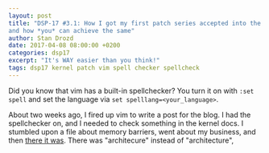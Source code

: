 ```yaml
---
layout: post
title: "DSP-17 #3.1: How I got my first patch series accepted into the kernel,
and how *you* can achieve the same"
author: Stan Drozd
date: 2017-04-08 08:00:00 +0200
categories: dsp17
excerpt: "It's WAY easier than you think!"
tags: dsp17 kernel patch vim spell checker spellcheck
---
```


Did you know that vim has a built-in spellchecker? You turn it on with `:set
spell` and set the language via `set spelllang=<your_language>`.

About two weeks ago, I fired up vim to write a post for the blog. I had the
spellchecker on, and I needed to check something in the kernel docs. I stumbled
upon a file about memory barriers, went about my business, and then [there it
was][memory-barriers]. There was "architecure" instead of "architecture", 

[memory-barriers]:http://lxr.free-electrons.com/source/Documentation/memory-barriers.txt?v=4.10#L30
